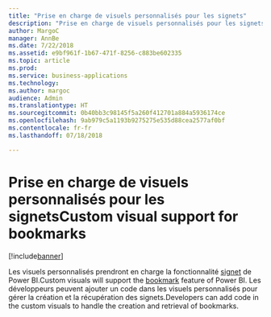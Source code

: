 ```yaml
---
title: "Prise en charge de visuels personnalisés pour les signets"
description: "Prise en charge de visuels personnalisés pour les signets"
author: MargoC
manager: AnnBe
ms.date: 7/22/2018
ms.assetid: e9bf961f-1b67-471f-8256-c883be602335
ms.topic: article
ms.prod: 
ms.service: business-applications
ms.technology: 
ms.author: margoc
audience: Admin
ms.translationtype: HT
ms.sourcegitcommit: 0b40bb3c98145f5a260f412701a884a5936174ce
ms.openlocfilehash: 9ab979c5a1193b9275275e535d88cea2577af0bf
ms.contentlocale: fr-fr
ms.lasthandoff: 07/18/2018

---
```

# <a name="custom-visual-support-for-bookmarks"></a><span data-ttu-id="5365f-103">Prise en charge de visuels personnalisés pour les signets</span><span class="sxs-lookup"><span data-stu-id="5365f-103">Custom visual support for bookmarks</span></span>

[!include[banner](../../../includes/banner.md)]

<span data-ttu-id="5365f-104">Les visuels personnalisés prendront en charge la fonctionnalité [signet](https://docs.microsoft.com/power-bi/desktop-bookmarks) de Power BI.</span><span class="sxs-lookup"><span data-stu-id="5365f-104">Custom visuals will support the [bookmark](https://docs.microsoft.com/power-bi/desktop-bookmarks) feature of Power BI.</span></span> <span data-ttu-id="5365f-105">Les développeurs peuvent ajouter un code dans les visuels personnalisés pour gérer la création et la récupération des signets.</span><span class="sxs-lookup"><span data-stu-id="5365f-105">Developers can add code in the custom visuals to handle the creation and retrieval of bookmarks.</span></span>

